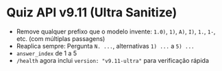 # Quiz API v9.11 (Ultra Sanitize)
- Remove qualquer prefixo que o modelo invente: `1.0)`, `1)`, `A)`, `I)`, `1.`, `1-`, etc. (com múltiplas passagens)
- Reaplica sempre: Pergunta `N. ...`, alternativas `1) ...` a `5) ...`
- `answer_index` de 1 a 5
- `/health` agora inclui `version: "v9.11-ultra"` para verificação rápida

